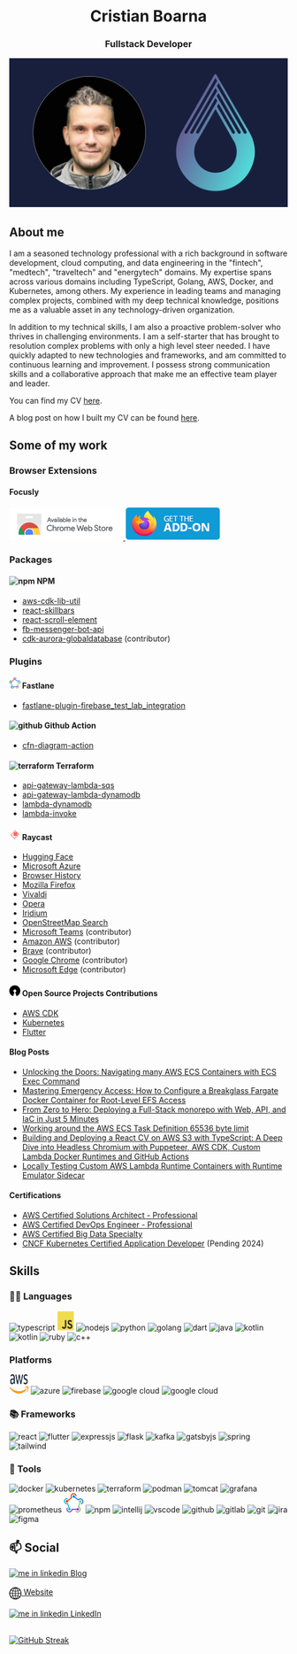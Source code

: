 <div align="center">
<h1>Cristian Boarna</h1>
<h3>Fullstack Developer</h3>
</div>
<img src="./images/banner.png" alt="banner"/>

## About me
I am a seasoned technology professional with a rich background in software development, cloud computing, and data engineering in the "fintech", "medtech", "traveltech" and "energytech" domains. My expertise spans across various domains including TypeScript, Golang, AWS, Docker, and Kubernetes, among others. My experience in leading teams and managing complex projects, combined with my deep technical knowledge, positions me as a valuable asset in any technology-driven organization.

In addition to my technical skills, I am also a proactive problem-solver who thrives in challenging environments. I am a self-starter that has brought to resolution complex problems with only a high level steer needed. I have quickly adapted to new technologies and frameworks, and am committed to continuous learning and improvement. I possess strong communication skills and a collaborative approach that make me an effective team player and leader.

You can find my CV [here](https://cv.crisboarna.com/). 

A blog post on how I built my CV can be found [here](https://blog.engineermindscape.com/p/building-and-deploying-a-react-cv).

## Some of my work
### Browser Extensions
#### Focusly
<div>
<a href="https://chromewebstore.google.com/detail/focusly-active-focused-ta/gphpkhlmamgiodhpkbpnffaieandbkih?hl=en">
  <img src="./images/shield-chrome.png"/>
</a>
<a href="https://addons.mozilla.org/en-US/firefox/addon/focusly-active-focused-tabs">
  <img src="./images/shield-firefox.png" />
</a>
</div>

### Packages
#### <img src="https://cdn.jsdelivr.net/gh/devicons/devicon/icons/npm/npm-original-wordmark.svg"  alt="npm" width="20" height="20"/> NPM
- [aws-cdk-lib-util](https://www.npmjs.com/package/aws-cdk-lib-util)
- [react-skillbars](https://www.npmjs.com/package/react-skillbars)
- [react-scroll-element](https://www.npmjs.com/package/react-scroll-element)
- [fb-messenger-bot-api](https://www.npmjs.com/package/fb-messenger-bot-api)
- [cdk-aurora-globaldatabase](https://www.npmjs.com/package/cdk-aurora-globaldatabase) (contributor)
### Plugins
#### <img src="./images/fastlane.svg" alt="fastlane" width="20" height="20"/> Fastlane
- [fastlane-plugin-firebase_test_lab_integration ](https://github.com/crisboarna/fastlane-plugin-firebase_test_lab_integration)
#### <img src="https://cdn.jsdelivr.net/gh/devicons/devicon/icons/github/github-original.svg" alt="github" width="20" height="20"/> Github Action
- [cfn-diagram-action ](https://github.com/marketplace/actions/cloudformation-diagram-visualization)
#### <img src="https://cdn.jsdelivr.net/gh/devicons/devicon/icons/terraform/terraform-original.svg" alt="terraform" width="20" height="20"/> Terraform
- [api-gateway-lambda-sqs](https://registry.terraform.io/modules/crisboarna/api-gateway-lambda-sqs/aws)
- [api-gateway-lambda-dynamodb](https://registry.terraform.io/modules/crisboarna/api-gateway-lambda-dynamodb/aws/latest)
- [lambda-dynamodb](https://registry.terraform.io/modules/crisboarna/lambda-dynamodb/aws/latest)
- [lambda-invoke](https://registry.terraform.io/modules/crisboarna/lambda-invoke/aws/latest)
#### <img src="./images/raycast.png" alt="raycast" width="20" height="20"/> Raycast
- [Hugging Face](https://www.raycast.com/crisboarna/hugging-face)
- [Microsoft Azure](https://www.raycast.com/crisboarna/microsoft-azure)
- [Browser History](https://www.raycast.com/crisboarna/browser-history)
- [Mozilla Firefox](https://www.raycast.com/crisboarna/mozilla-firefox)
- [Vivaldi](https://www.raycast.com/crisboarna/vivaldi)
- [Opera](https://www.raycast.com/crisboarna/opera)
- [Iridium](https://www.raycast.com/crisboarna/iridium)
- [OpenStreetMap Search](https://www.raycast.com/crisboarna/openstreetmap-search)
- [Microsoft Teams](https://www.raycast.com/sven/microsoft-teams) (contributor)
- [Amazon AWS](https://www.raycast.com/Falcon/aws) (contributor)
- [Brave](https://www.raycast.com/Codely/brave) (contributor)
- [Google Chrome](https://www.raycast.com/Codely/google-chrome) (contributor)
- [Microsoft Edge](https://www.raycast.com/KartikKumarSahoo/microsoft-edge) (contributor)

#### <img src="./images/oss.png" alt="raycast" width="20" height="20"/> Open Source Projects Contributions
- [AWS CDK](https://aws.amazon.com/cdk/)
- [Kubernetes](https://kubernetes.io/)
- [Flutter](https://flutter.dev/)

#### Blog Posts
- [Unlocking the Doors: Navigating many AWS ECS Containers with ECS Exec Command](https://blog.engineermindscape.com/p/unlocking-the-doors-navigating-many)
- [Mastering Emergency Access: How to Configure a Breakglass Fargate Docker Container for Root-Level EFS Access](https://blog.engineermindscape.com/p/mastering-emergency-access-how-to)
- [From Zero to Hero: Deploying a Full-Stack monorepo with Web, API, and IaC in Just 5 Minutes](https://blog.engineermindscape.com/p/from-zero-to-hero-deploying-a-full)
- [Working around the AWS ECS Task Definition 65536 byte limit](https://blog.engineermindscape.com/p/working-around-the-aws-ecs-task-definition)
- [Building and Deploying a React CV on AWS S3 with TypeScript: A Deep Dive into Headless Chromium with Puppeteer, AWS CDK, Custom Lambda Docker Runtimes and GitHub Actions](https://blog.engineermindscape.com/p/building-and-deploying-a-react-cv)
- [Locally Testing Custom AWS Lambda Runtime Containers with Runtime Emulator Sidecar](https://blog.engineermindscape.com/p/locally-testing-custom-aws-lambda)

#### Certifications
- [AWS Certified Solutions Architect - Professional](https://www.credly.com/badges/9b4001aa-a680-4bbb-acb6-4c31661f3738)
- [AWS Certified DevOps Engineer - Professional](https://www.credly.com/badges/0bdcd1c8-fdee-4196-a69b-0a83b4d9ec5d)
- [AWS Certified Big Data Specialty](https://www.credly.com/badges/d5aeb678-6d1b-456a-90d0-4b034d4f1928)
- [CNCF Kubernetes Certified Application Developer](https://www.cncf.io/certification/ckad/) (Pending 2024)

## Skills
### 💅🏻 Languages

<p>
<img src="https://cdn.jsdelivr.net/gh/devicons/devicon/icons/typescript/typescript-plain.svg" alt="typescript" width="30" height="35"/>
<img src="https://raw.githubusercontent.com/devicons/devicon/master/icons/javascript/javascript-original.svg" alt="javascript" width="30" height="35"/>
<img src="https://cdn.jsdelivr.net/gh/devicons/devicon/icons/nodejs/nodejs-original.svg" alt="nodejs" width="30" height="35"/>
<img src="https://cdn.jsdelivr.net/gh/devicons/devicon/icons/python/python-original.svg" alt="python" width="30" height="35"/>
<img src="https://cdn.jsdelivr.net/gh/devicons/devicon/icons/go/go-original.svg" alt="golang" width="30" height="35"/>
<img src="https://cdn.jsdelivr.net/gh/devicons/devicon/icons/dart/dart-original.svg" alt="dart" width="30" height="35"/>
<img src="https://cdn.jsdelivr.net/gh/devicons/devicon/icons/java/java-original-wordmark.svg" alt="java" width="30" height="35"/>
<img src="https://cdn.jsdelivr.net/gh/devicons/devicon/icons/kotlin/kotlin-original.svg" alt="kotlin" width="30" height="35"/>
<img src="https://cdn.jsdelivr.net/gh/devicons/devicon@latest/icons/rust/rust-original.svg" alt="kotlin" width="30" height="35"/>
<img src="https://cdn.jsdelivr.net/gh/devicons/devicon/icons/ruby/ruby-original.svg" alt="ruby" width="30" height="35"/>
<img src="https://cdn.jsdelivr.net/gh/devicons/devicon/icons/cplusplus/cplusplus-original.svg" alt="c++" width="30" height="35"/>
</p>

### Platforms
<p>
<img src="./images/aws.png" alt="aws" width="35" height="35"/>
<img src="https://cdn.jsdelivr.net/gh/devicons/devicon/icons/azure/azure-original.svg" alt="azure" width="35" height="35"/>
<img src="https://cdn.jsdelivr.net/gh/devicons/devicon/icons/firebase/firebase-plain.svg" alt="firebase" width="35" height="35"/>
<img src="https://cdn.jsdelivr.net/gh/devicons/devicon/icons/googlecloud/googlecloud-original.svg" alt="google cloud" width="35" height="35"/>
<img src="https://cdn.jsdelivr.net/gh/devicons/devicon/icons/heroku/heroku-original.svg"  alt="google cloud" width="35" height="35"/>
</p>

### 📚 Frameworks
<p>
<img src="https://cdn.jsdelivr.net/gh/devicons/devicon/icons/react/react-original.svg" alt="react" width="35" height="35"/>
<img src="https://cdn.jsdelivr.net/gh/devicons/devicon/icons/flutter/flutter-original.svg" alt="flutter" width="35" height="35"/>
<img src="https://cdn.jsdelivr.net/gh/devicons/devicon/icons/express/express-original.svg" alt="expressjs" width="35" height="35"/>
<img src="https://cdn.jsdelivr.net/gh/devicons/devicon/icons/flask/flask-original.svg" alt="flask" width="35" height="35"/>
<img src="https://cdn.jsdelivr.net/gh/devicons/devicon/icons/apachekafka/apachekafka-original.svg" alt="kafka" width="35" height="35"/>
<img src="https://cdn.jsdelivr.net/gh/devicons/devicon@latest/icons/gatsby/gatsby-original.svg" alt="gatsbyjs" width="35" height="35"/>
<img src="https://cdn.jsdelivr.net/gh/devicons/devicon/icons/spring/spring-original.svg" alt="spring" width="35" height="35"/>
<img src="https://cdn.jsdelivr.net/gh/devicons/devicon@latest/icons/tailwindcss/tailwindcss-original.svg" alt="tailwind" width="35" height="35" />
</p>

### 🔨 Tools
<p>
<img src="https://cdn.jsdelivr.net/gh/devicons/devicon/icons/docker/docker-original.svg" alt="docker" width="35" height="35"/>
<img src="https://cdn.jsdelivr.net/gh/devicons/devicon/icons/kubernetes/kubernetes-plain.svg" alt="kubernetes" width="35" height="35"/>
<img src="https://cdn.jsdelivr.net/gh/devicons/devicon/icons/terraform/terraform-original.svg" alt="terraform" width="35" height="35"/>
<img src="https://cdn.jsdelivr.net/gh/devicons/devicon/icons/podman/podman-original.svg" alt="podman" width="35" height="35"/>
<img src="https://cdn.jsdelivr.net/gh/devicons/devicon/icons/tomcat/tomcat-original.svg" alt="tomcat" width="35" height="35"/>
<img src="https://cdn.jsdelivr.net/gh/devicons/devicon/icons/grafana/grafana-original.svg" alt="grafana" width="35" height="35"/>
<img src="https://cdn.jsdelivr.net/gh/devicons/devicon/icons/prometheus/prometheus-original.svg" alt="prometheus" width="35" height="35"/>
<img src="./images/fastlane.svg" alt="fastlane" width="35" height="35"/>
<img src="https://cdn.jsdelivr.net/gh/devicons/devicon/icons/npm/npm-original-wordmark.svg"  alt="npm" width="35" height="35"/>
<img src="https://cdn.jsdelivr.net/gh/devicons/devicon/icons/intellij/intellij-original.svg" alt="intellij" width="35" height="35"/>
<img src="https://cdn.jsdelivr.net/gh/devicons/devicon/icons/vscode/vscode-original.svg" alt="vscode" width="35" height="35"/>
<img src="https://cdn.jsdelivr.net/gh/devicons/devicon/icons/github/github-original.svg" alt="github" width="35" height="35"/>
<img src="https://cdn.jsdelivr.net/gh/devicons/devicon/icons/gitlab/gitlab-original.svg" alt="gitlab" width="35" height="35"/>
<img src="https://cdn.jsdelivr.net/gh/devicons/devicon/icons/git/git-original.svg" alt="git" width="35" height="35"/>
<img src="https://cdn.jsdelivr.net/gh/devicons/devicon/icons/jira/jira-original.svg" alt="jira" width="35" height="35"/>
<img src="https://cdn.jsdelivr.net/gh/devicons/devicon/icons/figma/figma-original.svg" alt="figma" width="30" height="35"/>
</p>

## 📫 Social
<p>

[<img align="top" src="https://substackcdn.com/image/fetch/w_500,c_limit,f_auto,q_auto:good,fl_progressive:steep/https%3A%2F%2Fsubstack.com%2Fimg%2Fsubstack.png" alt="me in linkedin" width="22"/> Blog](https://blog.engineermindscape.com/)<br/><br/>
[<img align="top" src="./images/globe.png" alt="me in linkedin" width="22"/> Website](https://crisboarna.com)<br/><br/>
[<img align="top" src="https://cdn.jsdelivr.net/gh/devicons/devicon/icons/linkedin/linkedin-original.svg" alt="me in linkedin" width="22"/> LinkedIn](https://www.linkedin.com/in/crisboarna/)<br/><br/>
</p>

[![GitHub Streak](https://streak-stats.demolab.com/?user=crisboarna)](https://git.io/streak-stats)

<!--
**crisboarna/crisboarna** is a ✨ _special_ ✨ repository because its `README.md` (this file) appears on your GitHub profile.

Here are some ideas to get you started:

- 🔭 I’m currently working on ...
- 🌱 I’m currently learning ...
- 👯 I’m looking to collaborate on ...
- 🤔 I’m looking for help with ...
- 💬 Ask me about ...
- 📫 How to reach me: ...
- 😄 Pronouns: ...
- ⚡ Fun fact: ...
  -->

<!--
**crisboarna/crisboarna** is a ✨ _special_ ✨ repository because its `README.md` (this file) appears on your GitHub profile.

Here are some ideas to get you started:

- 🔭 I’m currently working on ...
- 🌱 I’m currently learning ...
- 👯 I’m looking to collaborate on ...
- 🤔 I’m looking for help with ...
- 💬 Ask me about ...
- 📫 How to reach me: ...
- 😄 Pronouns: ...
- ⚡ Fun fact: ...
-->
